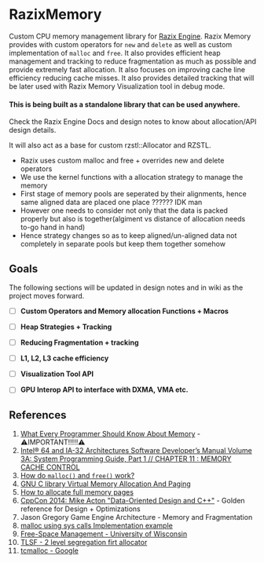# RazixMemory
Custom CPU memory management library for [Razix Engine](https://github.com/Pikachuxxxx/Razix). Razix Memory provides with custom operators for `new` and `delete` as well as custom implementation of `malloc` and `free`. It also provides efficient heap management and tracking to reduce fragmentation as much as possible and provide extremely fast allocation. It also focuses on improving cache line efficiency reducing cache misses. It also provides detailed tracking that will be later used with Razix Memory Visualization tool in debug mode.

#### **This is being built as a standalone library that can be used anywhere.**

Check the Razix Engine Docs and design notes to know about allocation/API design details.

It will also act as a base for custom rzstl::Allocator and RZSTL.

- Razix uses custom malloc and free + overrides new and delete operators
- We use the kernel functions with a allocation strategy to manage the memory
- First stage of memory pools are seperated by their alignments, hence same aligned data are placed one place ?????? IDK man
- However one needs to consider not only that the data is packed properly but also is together(algiment vs distance of allocation needs to-go hand in hand)
- Hence strategy changes so as to keep aligned/un-aligned data not completely in separate pools but keep them together somehow

## Goals

The following sections will be updated in design notes and in wiki as the project moves forward.

- [ ] **Custom Operators and Memory allocation Functions + Macros**

- [ ] **Heap Strategies + Tracking**

- [ ] **Reducing Fragmentation + tracking**

- [ ] **L1, L2, L3 cache efficiency**

- [ ] **Visualization Tool API**

- [ ] **GPU Interop API to interface with DXMA, VMA etc.**

## References
1. [What Every Programmer Should Know About Memory](https://people.freebsd.org/~lstewart/articles/cpumemory.pdf) - :warning:IMPORTANT!!!!!:warning:
2. [Intel® 64 and IA-32 Architectures Software Developer’s Manual Volume 3A: System Programming Guide, Part 1 // CHAPTER 11 : MEMORY CACHE CONTROL](https://www.intel.com/content/dam/www/public/us/en/documents/manuals/64-ia-32-architectures-software-developer-vol-3a-part-1-manual.pdf)
3. [How do `malloc()` and `free()` work?](https://stackoverflow.com/questions/1119134/how-do-malloc-and-free-work)
4. [GNU C library Virtual Memory Allocation And Paging](https://ftp.gnu.org/old-gnu/Manuals/glibc-2.2.3/html_chapter/libc_3.html)
5. [How to allocate full memory pages](https://stackoverflow.com/questions/43352445/how-to-allocate-full-memory-pages)
6. [CppCon 2014: Mike Acton "Data-Oriented Design and C++"](https://www.youtube.com/watch?v=rX0ItVEVjHc) - Golden reference for Design + Optimizations
7. Jason Gregory Game Engine Architecture - Memory and Fragmentation
8. [malloc using sys calls Implementation example](https://github.com/miguelperes/custom-malloc/blob/master/mymemory.c)
9. [Free-Space Management - University of Wisconsin](https://pages.cs.wisc.edu/~remzi/OSTEP/vm-freespace.pdf)
10. [TLSF - 2 level segregation firt allocator](http://www.gii.upv.es/tlsf/files/ecrts04_tlsf.pdf)
11. [tcmalloc - Google](https://google.github.io/tcmalloc/)

